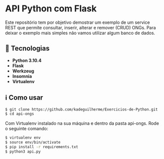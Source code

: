# API Python com Flask
Este repositório tem por objetivo demostrar um exemplo de um service REST que permite consultar, inserir, alterar e remover (CRUD) ONGs. Para deixar o exemplo mais simples não vamos utilizar algum banco de dados.
## :rocket: Tecnologias
- **Python 3.10.4**
- **Flask**
- **Werkzeug**
- **Insomnia**
- **Virtualenv**


## :information_source: Como usar
```bash
$ git clone https://github.com/kadeguilherme/Exercicios-de-Python.git
$ cd api-ongs
```

Com Virtualenv instalado na sua máquina e dentro da pasta api-ongs.
Rode o seguinte comando:

```bash
$ virtualenv env
$ source env/bin/activate
$ pip install -r requirements.txt
$ python3 api.py
```
